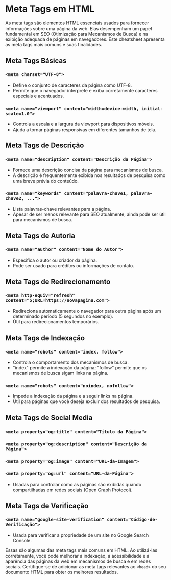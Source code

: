 # Meta Tags em HTML

As meta tags são elementos HTML essenciais usados para fornecer informações sobre uma página da web. Elas desempenham um papel fundamental em SEO (Otimização para Mecanismos de Busca) e na exibição adequada de páginas em navegadores. Este cheatsheet apresenta as meta tags mais comuns e suas finalidades.

## Meta Tags Básicas

### `<meta charset="UTF-8">`

- Define o conjunto de caracteres da página como UTF-8.
- Permite que o navegador interprete e exiba corretamente caracteres especiais e acentuados.

### `<meta name="viewport" content="width=device-width, initial-scale=1.0">`

- Controla a escala e a largura da viewport para dispositivos móveis.
- Ajuda a tornar páginas responsivas em diferentes tamanhos de tela.

## Meta Tags de Descrição

### `<meta name="description" content="Descrição da Página">`

- Fornece uma descrição concisa da página para mecanismos de busca.
- A descrição é frequentemente exibida nos resultados de pesquisa como uma breve prévia do conteúdo.

### `<meta name="keywords" content="palavra-chave1, palavra-chave2, ...">`

- Lista palavras-chave relevantes para a página.
- Apesar de ser menos relevante para SEO atualmente, ainda pode ser útil para mecanismos de busca.

## Meta Tags de Autoria

### `<meta name="author" content="Nome do Autor">`

- Especifica o autor ou criador da página.
- Pode ser usado para créditos ou informações de contato.

## Meta Tags de Redirecionamento

### `<meta http-equiv="refresh" content="5;URL=https://novapagina.com">`

- Redireciona automaticamente o navegador para outra página após um determinado período (5 segundos no exemplo).
- Útil para redirecionamentos temporários.

## Meta Tags de Indexação

### `<meta name="robots" content="index, follow">`

- Controla o comportamento dos mecanismos de busca.
- "index" permite a indexação da página; "follow" permite que os mecanismos de busca sigam links na página.

### `<meta name="robots" content="noindex, nofollow">`

- Impede a indexação da página e a seguir links na página.
- Útil para páginas que você deseja excluir dos resultados de pesquisa.

## Meta Tags de Social Media

### `<meta property="og:title" content="Título da Página">`
### `<meta property="og:description" content="Descrição da Página">`
### `<meta property="og:image" content="URL-da-Imagem">`
### `<meta property="og:url" content="URL-da-Página">`

- Usadas para controlar como as páginas são exibidas quando compartilhadas em redes sociais (Open Graph Protocol).

## Meta Tags de Verificação

### `<meta name="google-site-verification" content="Código-de-Verificação">`

- Usada para verificar a propriedade de um site no Google Search Console.

Essas são algumas das meta tags mais comuns em HTML. Ao utilizá-las corretamente, você pode melhorar a indexação, a acessibilidade e a aparência das páginas da web em mecanismos de busca e em redes sociais. Certifique-se de adicionar as meta tags relevantes ao `<head>` do seu documento HTML para obter os melhores resultados.
